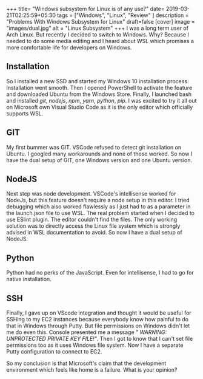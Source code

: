 +++
title= "Windows subsystem for Linux is of any use?"
date= 2019-03-21T02:25:59+05:30
tags = ["Windows", "Linux", "Review" ]
description = "Problems With Windows Subsystem for Linux"
draft=false
[cover]
image = "images/dual.jpg"
alt = "Linux Subsystem"
+++
I was a long term user of Arch Linux. But recently I decided to switch to  Windows. Why? Because I needed to do some media editing and I heard about WSL which promises a more comfortable life for developers on Windows.

## Installation 
So I installed a new SSD and started my Windows 10 installation process. Installation went smooth. Then I opened PowerShell to activate the feature and downloaded Ubuntu from the Windows Store.
 Finally, I launched bash and installed _git_, _nodejs_, _npm_, _yarn_, _python_, _pip_. I was excited to try it all out on Microsoft own Visual Studio Code as it is the only editor which officially supports WSL.
<!--more-->
## GIT
My first bummer was GIT. VSCode refused to detect git installation on Ubuntu. I googled many workarounds and none of those worked. So now I have the dual setup of GIT, one Windows version and one Ubuntu version.

## NodeJS
Next step was node development. VSCode's intellisense worked for NodeJs, but this feature doesn't require a node setup in this editor. I tried debugging which also worked flawlessly as I just had to as a parameter in the launch.json file to use WSL. The real problem started when I decided to use ESlint plugin. The editor couldn't find the files. The only working solution was to directly access the Linux file system which is strongly advised in WSL documentation to avoid. So now I have a dual setup of NodeJS.

## Python
Python had no perks of the JavaScript. Even for intellisense, I had to go for native installation. 

## SSH
Finally, I gave up on VScode integration and thought it would be useful for SSHing to my EC2 instances because everybody know how painful to do that in Windows through Putty. But file permissions on Windows didn't let me do even this. Console presented me a message _" WARNING: UNPROTECTED PRIVATE KEY FILE!"_. Then I got to know that I can't set file permissions too as it uses Windows file system. Now I have a separate Putty configuration to connect to EC2.

So my conclusion is that Microsoft's claim that the development environment which feels like home is a failure. What is your opinion?



